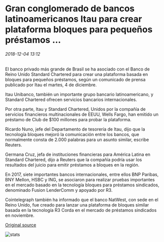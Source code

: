 # Gran conglomerado de bancos latinoamericanos Itau para crear plataforma bloques para pequeños préstamos ...

###### 2018-12-04 13:12

El banco privado más grande de Brasil se ha asociado con el Banco de Reino Unido Standard Chartered para crear una plataforma basada en bloques para pequeños préstamos, según un comunicado de prensa publicado por Itau el martes, 4 de diciembre.

Itau Unibanco, también un importante grupo bancario latinoamericano, y Standard Chartered ofrecen servicios bancarios internacionales.

Por otra parte, Itau y Standard Chartered, Unidos por la compañía de servicios financieros multinacionales de EEUU, Wells Fargo, han emitido un préstamo de Club de $100 millones para probar la plataforma.

Ricardo Nuno, jefe del Departamento de tesorería de Itau, dijo que la tecnología bloques mejoró la comunicación entre los bancos, que normalmente consta de 2.000 palabras para un asunto similar, escribe Reuters.

Germana Cruz, jefa de instituciones financieras para América Latina en Standard Chartered, dijo a Reuters que la compañía podría usar los resultados del juicio para emitir préstamos a bloques en la región.

En 2017, siete importantes bancos internacionales, entre ellos BNP Paribas, BNY Mellon, HSBC y ING, se asociaron para realizar pruebas importantes en el mercado basado en la tecnología bloques para préstamos sindicados, denominado Fusion LenderComm y apoyado por R3.

Cointelegraph también ha informado que el banco NatWest, con sede en el Reino Unido, fue creado para lanzar una plataforma de bloques similar basada en la tecnología R3 Corda en el mercado de préstamos sindicados en noviembre.

[Original source](https://cointelegraph.com/news/major-latin-american-bank-conglomerate-itau-to-create-blockchain-platform-for-small-loans)

![stats](https://c.statcounter.com/11760860/0/a89fa40b/1/ "stats")